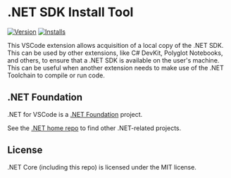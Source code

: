 # .NET SDK Install Tool

[![Version](https://img.shields.io/visual-studio-marketplace/v/ms-dotnettools.vscode-dotnet-sdk?style=for-the-badge)](https://marketplace.visualstudio.com/items?itemName=ms-dotnettools.vscode-dotnet-sdk) [![Installs](https://img.shields.io/visual-studio-marketplace/i/ms-dotnettools.vscode-dotnet-sdk?style=for-the-badge)](https://marketplace.visualstudio.com/items?itemName=ms-dotnettools.vscode-dotnet-sdk)

This VSCode extension allows acquisition of a local copy of the .NET SDK. This can be used by other extensions, like C# DevKit, Polyglot Notebooks, and others, to ensure that a .NET SDK is available on the user's machine. This can be useful when another extension needs to make use of the .NET Toolchain to compile or run code.

## .NET Foundation

.NET for VSCode is a [.NET Foundation](https://www.dotnetfoundation.org/projects) project.

See the [.NET home repo](https://github.com/Microsoft/dotnet) to find other .NET-related projects.

## License

.NET Core (including this repo) is licensed under the MIT license.
